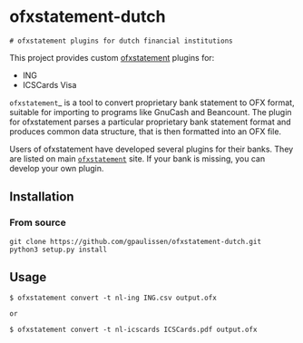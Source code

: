 # ofxstatement-dutch 

~~~~~~~~~~~~~~~~~~~~~~~~~~~~~~~~~~~~~~~~~~~~~~~~~~~~~~~
# ofxstatement plugins for dutch financial institutions
~~~~~~~~~~~~~~~~~~~~~~~~~~~~~~~~~~~~~~~~~~~~~~~~~~~~~~~

This project provides custom [ofxstatement](https://github.com/kedder/ofxstatement) plugins for:
- ING
- ICSCards Visa

`ofxstatement`_ is a tool to convert proprietary bank statement to OFX format,
suitable for importing to programs like GnuCash and Beancount. The plugin for ofxstatement
parses a particular proprietary bank statement format and produces common data
structure, that is then formatted into an OFX file.

Users of ofxstatement have developed several plugins for their banks. They are
listed on main [`ofxstatement`](https://github.com/kedder/ofxstatement)
site. If your bank is missing, you can develop your own plugin.

## Installation

### From source
```
git clone https://github.com/gpaulissen/ofxstatement-dutch.git
python3 setup.py install
```

## Usage
```
$ ofxstatement convert -t nl-ing ING.csv output.ofx

or

$ ofxstatement convert -t nl-icscards ICSCards.pdf output.ofx
```
